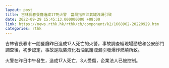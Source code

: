 ```yaml
---
layout: post
title: 吉林長春餐廳造成17死火警　當局指石油氣罐洩漏引致
date: 2022-09-29 15:45:13.000000000 +08:00
link: https://news.rthk.hk/rthk/ch/component/k2/1668962-20220929.htm
categories: rthk
---
```


吉林省長春市一間餐廳昨日造成17人死亡的火警，事故調查組現場勘驗和公安部門調查後，初步認定，事故是瓶裝液化石油氣罐洩漏引發爆炸燃燒所致。

火警在昨日中午發生，造成17人死亡，3人受傷，企業法人已被控制。
